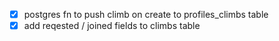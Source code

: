 - [x] postgres fn to push climb on create to profiles_climbs table
- [x] add reqested / joined fields to climbs table
